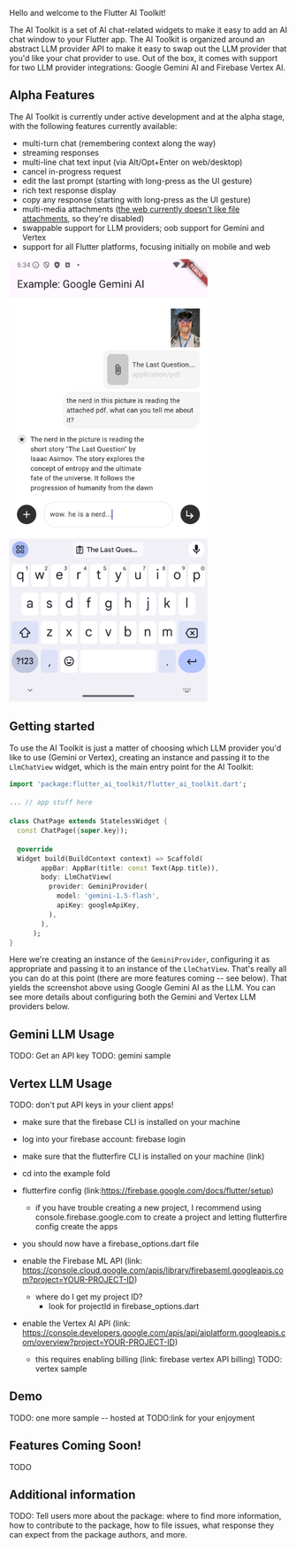 Hello and welcome to the Flutter AI Toolkit!

The AI Toolkit is a set of AI chat-related widgets to make it easy to add an AI chat window to your Flutter app. The AI Toolkit is organized around an abstract LLM provider API to make it easy to swap out the LLM provider that you'd like your chat provider to use. Out of the box, it comes with support for two LLM provider integrations: Google Gemini AI and Firebase Vertex AI.

## Alpha Features
The AI Toolkit is currently under active development and at the alpha stage, with the following features currently available:

- multi-turn chat (remembering context along the way)
- streaming responses
- multi-line chat text input (via Alt/Opt+Enter on web/desktop)
- cancel in-progress request
- edit the last prompt (starting with long-press as the UI gesture)
- rich text response display
- copy any response (starting with long-press as the UI gesture)
- multi-media attachments ([the web currently doesn't like file attachments](https://github.com/csells/flutter_ai_toolkit/issues/18), so they're disabled)
- swappable support for LLM providers; oob support for Gemini and Vertex
- support for all Flutter platforms, focusing initially on mobile and web

<img src="README/screenshot.png" height="800"/>

## Getting started

To use the AI Toolkit is just a matter of choosing which LLM provider you'd like to use (Gemini or Vertex), creating an instance and passing it to the `LlmChatView` widget, which is the main entry point for the AI Toolkit:

```dart
import 'package:flutter_ai_toolkit/flutter_ai_toolkit.dart';

... // app stuff here

class ChatPage extends StatelessWidget {
  const ChatPage({super.key});

  @override
  Widget build(BuildContext context) => Scaffold(
        appBar: AppBar(title: const Text(App.title)),
        body: LlmChatView(
          provider: GeminiProvider(
            model: 'gemini-1.5-flash',
            apiKey: googleApiKey,
          ),
        ),
      );
}
```

Here we're creating an instance of the `GeminiProvider`, configuring it as appropriate and passing it to an instance of the `LlmChatView`. That's really all you can do at this point (there are more features coming -- see below). That yields the screenshot above using Google Gemini AI as the LLM. You can see more details about configuring both the Gemini and Vertex LLM providers below.

## Gemini LLM Usage
TODO: Get an API key
TODO: gemini sample

## Vertex LLM Usage
TODO: don't put API keys in your client apps!
- make sure that the firebase CLI is installed on your machine
- log into your firebase account: firebase login
- make sure that the flutterfire CLI is installed on your machine (link)
- cd into the example fold
- flutterfire config (link:https://firebase.google.com/docs/flutter/setup)

  - if you have trouble creating a new project, I recommend using console.firebase.google.com to create a project and letting flutterfire config create the apps
- you should now have a firebase_options.dart file
- enable the Firebase ML API (link: https://console.cloud.google.com/apis/library/firebaseml.googleapis.com?project=YOUR-PROJECT-ID)
  - where do I get my project ID?
    - look for projectId in firebase_options.dart
- enable the Vertex AI API (link: https://console.developers.google.com/apis/api/aiplatform.googleapis.com/overview?project=YOUR-PROJECT-ID)
  - this requires enabling billing (link: firebase vertex API billing)
TODO: vertex sample

## Demo
TODO: one more sample -- hosted at TODO:link for your enjoyment

## Features Coming Soon!
TODO

## Additional information
TODO: Tell users more about the package: where to find more information, how to
contribute to the package, how to file issues, what response they can expect
from the package authors, and more.
